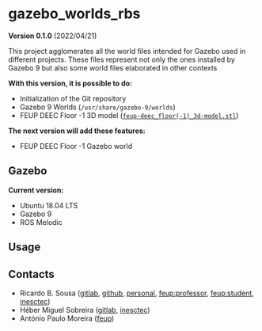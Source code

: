 # gazebo_worlds_rbs

**Version 0.1.0** (2022/04/21)

This project agglomerates all the world files intended for Gazebo used in
different projects. These files represent not only the ones installed by
Gazebo 9 but also some world files elaborated in other contexts

**With this version, it is possible to do:**

- Initialization of the Git repository
- Gazebo 9 Worlds (`/usr/share/gazebo-9/worlds`)
- FEUP DEEC Floor -1 3D model
  ([`feup-deec_floor(-1)_3d-model.stl`](doc/feup/feup-deec_floor(-1)_3d-model.stl))

**The next version will add these features:**

- FEUP DEEC Floor -1 Gazebo world

## Gazebo

**Current version:**

- Ubuntu 18.04 LTS
- Gazebo 9
- ROS Melodic

## Usage

## Contacts

- Ricardo B. Sousa ([gitlab](https://gitlab.com/sousarbarb/),
  [github](https://github.com/sousarbarb/),
  [personal](mailto:sousa.ricardob@outlook.com),
  [feup:professor](mailto:rbs@fe.up.pt),
  [feup:student](mailto:up201503004@edu.fe.up.pt),
  [inesctec](mailto:ricardo.b.sousa@inesctec.pt))
- Héber Miguel Sobreira ([gitlab](https://gitlab.inesctec.pt/heber.m.sobreira),
  [inesctec](mailto:heber.m.sobreira@inesctec.pt))
- António Paulo Moreira ([feup](mailto:amoreira@fe.up.pt))
